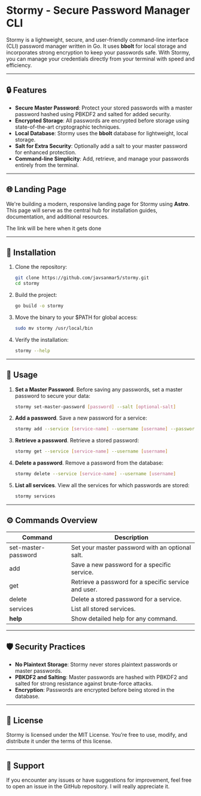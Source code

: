 # Stormy - Secure Password Manager CLI

Stormy is a lightweight, secure, and user-friendly command-line interface (CLI) password manager written in Go. It uses **bbolt** for local storage and incorporates strong encryption to keep your passwords safe. With Stormy, you can manage your credentials directly from your terminal with speed and efficiency.

---

## 🔒 Features

- **Secure Master Password**: Protect your stored passwords with a master password hashed using PBKDF2 and salted for added security.
- **Encrypted Storage**: All passwords are encrypted before storage using state-of-the-art cryptographic techniques.
- **Local Database**: Stormy uses the **bbolt** database for lightweight, local storage.
- **Salt for Extra Security**: Optionally add a salt to your master password for enhanced protection.
- **Command-line Simplicity**: Add, retrieve, and manage your passwords entirely from the terminal.

---

## 🌐 Landing Page

We're building a modern, responsive landing page for Stormy using **Astro**. This page will serve as the central hub for installation guides, documentation, and additional resources.

The link will be here when it gets done

---

## 🚀 Installation

1. Clone the repository:
   ```bash
   git clone https://github.com/javsanmar5/stormy.git
   cd stormy
    ```

 
2. Build the project:
    ```bash
    go build -o stormy
    ```


3. Move the binary to your $PATH for global access:
    ```bash
    sudo mv stormy /usr/local/bin
    ```


4. Verify the installation:
    ```bash
    stormy --help
    ```
---

## 📖 Usage

1. **Set a Master Password**. 
Before saving any passwords, set a master password to secure your data:

    ```bash
    stormy set-master-password [password] --salt [optional-salt]
    ```


2. **Add a password**.
Save a new password for a service:

    ```bash
    stormy add --service [service-name] --username [username] --password [password]
    ```
    
    
3. **Retrieve a password**.
Retrieve a stored password:
    ```bash
    stormy get --service [service-name] --username [username]
    ```

    
4. **Delete a password**.
Remove a password from the database:
    ```bash
    stormy delete --service [service-name] --username [username]
    ```


5. **List all services**.
View all the services for which passwords are stored:

    ```bash
    stormy services
    ```

---

## ⚙️ Commands Overview
| Command |	Description |
|-------------|----------|
| set-master-password |	Set your master password with an optional salt. |
| add | Save a new password for a specific service.
| get | Retrieve a password for a specific service and user. |
| delete | Delete a stored password for a service.
| services | List all stored services.|
| **help** |	Show detailed help for any command. |

---

## 🛡️ Security Practices

- **No Plaintext Storage**: Stormy never stores plaintext passwords or master passwords.
- **PBKDF2 and Salting**: Master passwords are hashed with PBKDF2 and salted for strong resistance against brute-force attacks.
- **Encryption**: Passwords are encrypted before being stored in the database.

---

## 📝 License

Stormy is licensed under the MIT License. You’re free to use, modify, and distribute it under the terms of this license.


---

## 📧 Support

If you encounter any issues or have suggestions for improvement, feel free to open an issue in the GitHub repository. I will really appreciate it.
